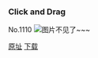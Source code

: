 ### Click and Drag
No.1110
![图片不见了~~~](https://imgs.xkcd.com/comics/click_and_drag.png)

[原址](https://xkcd.com//1110) [下载](https://imgs.xkcd.com/comics/click_and_drag.png)


